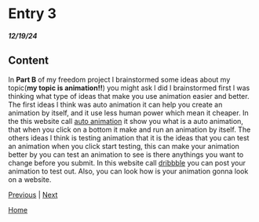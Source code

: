 # Entry 3
##### 12/19/24

## Content
In **Part B** of my freedom project l brainstormed some ideas about my topic(**my topic is animation!!**) you might ask l did l brainstormed first l was thinking what type of ideas that make you use animation easier and better. The first ideas l think was auto animation it can help you create an animation by itself, and it use less human power which mean it cheaper. In the this website call [auto animation](https://auto-animate.formkit.com/#installation) it show you what is a auto animation, that when you click on a bottom it make and run an animation by itself. The others ideas l think is testing animation that it is the ideas that you can test an animation when you click start testing, this can make your animation better by you can test an animation to see is there anythings you want to change before you submit. In this website call [dribbble](https://dribbble.com/tags/test-animation) you can post your animation to test out. Also, you can look how is your animation gonna look on a website.























[Previous](entry02.md) | [Next](entry04.md)

[Home](../README.md)

